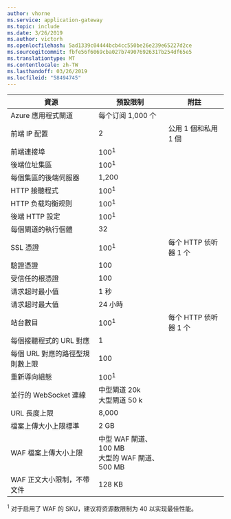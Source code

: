 ```yaml
---
author: vhorne
ms.service: application-gateway
ms.topic: include
ms.date: 3/26/2019
ms.author: victorh
ms.openlocfilehash: 5ad1339c04444bcb4cc550be26e239e65227d2ce
ms.sourcegitcommit: fbfe56f6069cba027b749076926317b254df65e5
ms.translationtype: MT
ms.contentlocale: zh-TW
ms.lasthandoff: 03/26/2019
ms.locfileid: "58494745"
---
```

| 資源 | 預設限制 | 附註 |
| --- | --- | --- |
| Azure 應用程式閘道 |每个订阅 1,000 个 | |
| 前端 IP 配置 |2 |公用 1 個和私用 1 個 |
| 前端連接埠 |100<sup>1</sup> | |
| 後端位址集區 |100<sup>1</sup> | |
| 每個集區的後端伺服器 |1,200 | |
| HTTP 接聽程式 |100<sup>1</sup> | |
| HTTP 负载均衡规则 |100<sup>1</sup> | |
| 後端 HTTP 設定 |100<sup>1</sup> | |
| 每個閘道的執行個體 |32 | |
| SSL 憑證 |100<sup>1</sup> |每个 HTTP 侦听器 1 个 |
| 驗證憑證 |100 | |
| 受信任的根憑證 |100 | |
| 请求超时最小值 |1 秒 | |
| 请求超时最大值 |24 小時 | |
| 站台數目 |100<sup>1</sup> |每个 HTTP 侦听器 1 个 |
| 每個接聽程式的 URL 對應 |1 | |
| 每個 URL 對應的路徑型規則數上限|100||
| 重新導向組態 |100<sup>1</sup>| |
| 並行的 WebSocket 連線 |中型閘道 20k<br> 大型閘道 50 k| |
| URL 長度上限|8,000||
| 檔案上傳大小上限標準 |2 GB | |
| WAF 檔案上傳大小上限 |中型 WAF 閘道、 100 MB<br>大型的 WAF 閘道、 500 MB| |
| WAF 正文大小限制，不带文件|128 KB||

<sup>1</sup> 对于启用了 WAF 的 SKU，建议将资源数限制为 40 以实现最佳性能。
